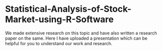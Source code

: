 # Statistical-Analysis-of-Stock-Market-using-R-Software
We made extensive research on this topic and have also written a research paper on the same. Here I have uploaded a presentation which can be helpful for you to understand our work and research.
